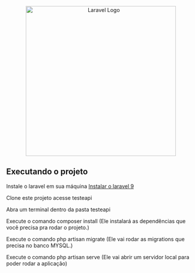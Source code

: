 <p align="center"><a href="https://laravel.com" target="_blank"><img src="https://raw.githubusercontent.com/laravel/art/master/logo-lockup/5%20SVG/2%20CMYK/1%20Full%20Color/laravel-logolockup-cmyk-red.svg" width="400" alt="Laravel Logo"></a></p>


## Executando o projeto

<p>Instale o laravel em sua máquina <a href="https://laravel.com/docs/9.x/installation">Instalar o laravel 9</a></p>

<p>Clone este projeto acesse testeapi</p>

<p>Abra um terminal dentro da pasta testeapi</p>

<p>Execute o comando composer install (Ele instalará as dependências que você precisa pra rodar o projeto.)</p>

<p>Execute o comando php artisan migrate (Ele vai rodar as migrations que precisa no banco MYSQL.)</p>

<p>Execute o comando php artisan serve (Ele vai abrir um servidor local para poder rodar a aplicação)</p>

